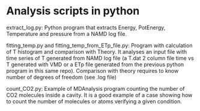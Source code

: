 # Analysis scripts in python

extract_log.py:
Python program that extracts Energy, PotEnergy, Temperature and pressure from a NAMD log file. 

fitting_temp.py and fitting_temp_from_ETp_file.py: 
Program with calculation of T histogram and comparison with Theory. 
It analyses an input file with time series of T generated from NAMD log file (a T.dat 2 column file time vs T generated with VMD or a ETp file generated from the previous python program in this same repo). 
Comparison with theory requires to know number of degrees of freedom (see .log file)

count_CO2.py:
Example of MDAnalysis program counting the number of CO2 molecules inside a cavity. It is a good example of a case showing how to count the number of molecules or atoms verifying a given condition.
